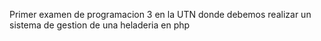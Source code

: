 Primer examen de programacion 3 en la UTN donde debemos realizar un sistema de gestion de una heladeria en php
